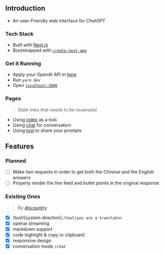 ## Introduction

- An user-Friendly web interface for *ChatGPT*.

### Tech Stack

- Built with [Next.js](https://nextjs.org/)
- Bootstrapped with [`create-next-app`](https://github.com/vercel/next.js/tree/canary/packages/create-next-app)

### Get it Running

- Apply your OpenAI API in [here](https://platform.openai.com/account/api-keys)
- Run `yarn dev`
- Open [`localhost:3000`](http://localhost:3000)

### Pages

> Stale links that needs to be revamped

- Using [index](https://chatgpt.yubolun.com/) as a tool.
- Using [chat](https://chatgpt.yubolun.com/chat) for conversation
- Using [tool](https://chatgpt.yubolun.com/tool/you%20are%20a%20translator) to share your prompts

## Features

### Planned

- [ ] Make two requests in order to get both the Chinese and the English answers
- [ ] Properly render the line feed and bullet points in the original response

### Existing Ones

> By [*discountry*](https://github.com/discountry)

- [x] /tool/[system direction] `/tool/you are a translator`
- [x] openai streaming
- [x] markdown support
- [x] code highlight & copy to clipboard
- [x] responsive design
- [x] conversation mode `/chat`
